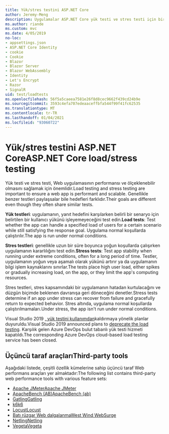 ```yaml
---
title: Yük/stres testini ASP.NET Core
author: Jeremy-Meng
description: Uygulamalar ASP.NET Core yük testi ve stres testi için birkaç önemli araç ve yaklaşım hakkında bilgi edinin.
ms.author: riande
ms.custom: mvc
ms.date: 4/05/2019
no-loc:
- appsettings.json
- ASP.NET Core Identity
- cookie
- Cookie
- Blazor
- Blazor Server
- Blazor WebAssembly
- Identity
- Let's Encrypt
- Razor
- SignalR
uid: test/loadtests
ms.openlocfilehash: 56f5a5caeea7581e26f8d8cec9662f439cd24b9e
ms.sourcegitcommit: 3593c4efa707edeaaceffbfa544f99f41fc62535
ms.translationtype: MT
ms.contentlocale: tr-TR
ms.lasthandoff: 01/04/2021
ms.locfileid: "93060722"
---
```

# <a name="aspnet-core-loadstress-testing"></a><span data-ttu-id="4f92c-103">Yük/stres testini ASP.NET Core</span><span class="sxs-lookup"><span data-stu-id="4f92c-103">ASP.NET Core load/stress testing</span></span>

<span data-ttu-id="4f92c-104">Yük testi ve stres testi, Web uygulamasının performansı ve ölçeklenebilir olmasını sağlamak için önemlidir.</span><span class="sxs-lookup"><span data-stu-id="4f92c-104">Load testing and stress testing are important to ensure a web app is performant and scalable.</span></span> <span data-ttu-id="4f92c-105">Genellikle benzer testleri paylaşsalar bile hedefleri farklıdır.</span><span class="sxs-lookup"><span data-stu-id="4f92c-105">Their goals are different even though they often share similar tests.</span></span>

<span data-ttu-id="4f92c-106">**Yük testleri**: uygulamanın, yanıt hedefini karşılarken belirli bir senaryo için belirtilen bir kullanıcı yükünü işleyemeyeceğini test edin.</span><span class="sxs-lookup"><span data-stu-id="4f92c-106">**Load tests**: Test whether the app can handle a specified load of users for a certain scenario while still satisfying the response goal.</span></span> <span data-ttu-id="4f92c-107">Uygulama normal koşullarda çalıştırılır.</span><span class="sxs-lookup"><span data-stu-id="4f92c-107">The app is run under normal conditions.</span></span>

<span data-ttu-id="4f92c-108">**Stres testleri**: genellikle uzun bir süre boyunca yoğun koşullarda çalışırken uygulamanın kararlılığını test edin.</span><span class="sxs-lookup"><span data-stu-id="4f92c-108">**Stress tests**: Test app stability when running under extreme conditions, often for a long period of time.</span></span> <span data-ttu-id="4f92c-109">Testler, uygulamanın yoğun veya aşamalı olarak yükünü artırır ya da uygulamanın bilgi işlem kaynaklarını sınırlar.</span><span class="sxs-lookup"><span data-stu-id="4f92c-109">The tests place high user load, either spikes or gradually increasing load, on the app, or they limit the app's computing resources.</span></span>

<span data-ttu-id="4f92c-110">Stres testleri, stres kapsamındaki bir uygulamanın hatadan kurtulacağını ve düzgün biçimde beklenen davranışa geri döneceğini denetler.</span><span class="sxs-lookup"><span data-stu-id="4f92c-110">Stress tests determine if an app under stress can recover from failure and gracefully return to expected behavior.</span></span> <span data-ttu-id="4f92c-111">Stres altında, uygulama normal koşullarda çalıştırılmamaları.</span><span class="sxs-lookup"><span data-stu-id="4f92c-111">Under stress, the app isn't run under normal conditions.</span></span>

<span data-ttu-id="4f92c-112">Visual Studio 2019 [, yük testini kullanımdan](https://devblogs.microsoft.com/devops/cloud-based-load-testing-service-eol/)kaldırmaya yönelik planlar duyuruldu.</span><span class="sxs-lookup"><span data-stu-id="4f92c-112">Visual Studio 2019 announced plans to [deprecate the load testing](https://devblogs.microsoft.com/devops/cloud-based-load-testing-service-eol/).</span></span> <span data-ttu-id="4f92c-113">Karşılık gelen Azure DevOps bulut tabanlı yük testi hizmeti kapatıldı.</span><span class="sxs-lookup"><span data-stu-id="4f92c-113">The corresponding Azure DevOps cloud-based load testing service has been closed.</span></span>

## <a name="third-party-tools"></a><span data-ttu-id="4f92c-114">Üçüncü taraf araçları</span><span class="sxs-lookup"><span data-stu-id="4f92c-114">Third-party tools</span></span>

<span data-ttu-id="4f92c-115">Aşağıdaki listede, çeşitli özellik kümelerine sahip üçüncü taraf Web performans araçları yer almaktadır:</span><span class="sxs-lookup"><span data-stu-id="4f92c-115">The following list contains third-party web performance tools with various feature sets:</span></span>

* [<span data-ttu-id="4f92c-116">Apache JMeter</span><span class="sxs-lookup"><span data-stu-id="4f92c-116">Apache JMeter</span></span>](https://jmeter.apache.org/)
* [<span data-ttu-id="4f92c-117">ApacheBench (AB)</span><span class="sxs-lookup"><span data-stu-id="4f92c-117">ApacheBench (ab)</span></span>](https://httpd.apache.org/docs/2.4/programs/ab.html)
* [<span data-ttu-id="4f92c-118">Gatling</span><span class="sxs-lookup"><span data-stu-id="4f92c-118">Gatling</span></span>](https://gatling.io/)
* [<span data-ttu-id="4f92c-119">k6</span><span class="sxs-lookup"><span data-stu-id="4f92c-119">k6</span></span>](https://k6.io)
* [<span data-ttu-id="4f92c-120">Locust</span><span class="sxs-lookup"><span data-stu-id="4f92c-120">Locust</span></span>](https://locust.io/)
* [<span data-ttu-id="4f92c-121">Batı rüzgar Web dalgalanma</span><span class="sxs-lookup"><span data-stu-id="4f92c-121">West Wind WebSurge</span></span>](https://websurge.west-wind.com/)
* [<span data-ttu-id="4f92c-122">Netling</span><span class="sxs-lookup"><span data-stu-id="4f92c-122">Netling</span></span>](https://github.com/hallatore/Netling)
* [<span data-ttu-id="4f92c-123">Vegeta</span><span class="sxs-lookup"><span data-stu-id="4f92c-123">Vegeta</span></span>](https://github.com/tsenart/vegeta)